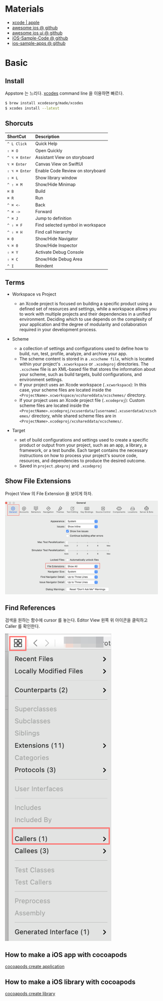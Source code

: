 # Materials

* [xcode | apple](https://developer.apple.com/documentation/xcode)
* [awesome ios @ github ](https://github.com/vsouza/awesome-ios)
* [awesome ios ui @ github](https://github.com/cjwirth/awesome-ios-ui)
* [iOS-Sample-Code @ github](https://github.com/xcatsan/iOS-Sample-Code)
* [ios-sample-apps @ github](https://github.com/ooyala/ios-sample-apps)

# Basic

## Install

Appstore 는 느리다. [xcodes](https://github.com/XcodesOrg/xcodes) command line 을
이용하면 빠르다.

```bash
$ brew install xcodesorg/made/xcodes
$ xcodes install --latest
```

## Shorcuts

| ShortCut | Description |
|:--------|:---------|
| `^ L Click` | Quick Help |
| `⇧ ⌘ O` | Open Quickly |
| `^ ⌥ ⌘ Enter` | Assistant View on storyboard |
| `⌥ ⌘ Enter` | Canvas View on SwiftUI |
| `⇧ ⌥ ⌘ Enter` | Enable Code Review on storyboard |
| `⇧ ⌘ L` | Show library window |
| `^ ⇧ ⌘ M` | Show/Hide Minimap |
| `⌘ B` | Build |
| `⌘ R` | Run |
| `^ ⌘ <-` | Back |
| `^ ⌘ ->` | Forward |
| `^ ⌘ J` | Jump to definition |
| `^ ⇧ ⌘ F` | Find selected symbol in workspace |
| `^ ⇧ ⌘ H` | Find call hierarchy |
| `⌘ 0` | Show/Hide Navigator |
| `⌥ ⌘ 0` | Show/Hide Inspector |
| `⇧ ⌘ Y` | Activate Debug Console |
| `⇧ ⌘ C` | Show/Hide Debug Area |
| `^ I` | Reindent |

## Terms

* Workspace vs Project
  * an Xcode project is focused on building a specific product using
    a defined set of resources and settings, while a workspace allows you to
    work with multiple projects and their dependencies in a unified environment.
    Deciding which to use depends on the complexity of your application and the
    degree of modularity and collaboration required in your development process.

* Scheme
  * a collection of settings and configurations used to define how to build,
    run, test, profile, analyze, and archive your app.
  * The scheme content is stored in a `.xcscheme file`, which is located within
    your project's `.xcworkspace` or `.xcodeproj` directories. The `.xcscheme` file is
    an XML-based file that stores the information about your scheme, such as
    build targets, build configurations, and environment settings.
  * If your project uses an Xcode workspace (`.xcworkspace`): In this case, your
    scheme files are located inside the
    `<ProjectName>.xcworkspace/xcshareddata/xcschemes/` directory.
  * If your project uses an Xcode project file (`.xcodeproj`): Custom scheme
    files are located inside the
    `<ProjectName>.xcodeproj/xcuserdata/[username].xcuserdatad/xcschemes/`
    directory, while shared scheme files are in
    `<ProjectName>.xcodeproj/xcshareddata/xcschemes/`.

* Target
  * set of build configurations and settings used to create a specific product
    or output from your project, such as an app, a library, a framework, or a
    test bundle. Each target contains the necessary instructions on how to
    process your project's source code, resources, and dependencies to produce
    the desired outcome.
  * Saved in `project.pbxproj` and `.xcodeproj`

## Show File Extensions

Project View 의 File Extension 을 보이게 하자.

![](img/xcode_general_file_extension.png)

## Find References

검색을 원하는 함수에 cursor 를 놓는다. Editor View 왼쪽 위 아이콘을 클릭하고 Caller 를 확인한다.

![](img/editor_callers.png)

## How to make a iOS app with cocoapods 

[cocoapods create application](/cocoapods/README.md#using-pod-application-create)

## How to make a iOS library with cocoapods

[cocoapods create library](/cocoapods/README.md#using-pod-lib-create)
